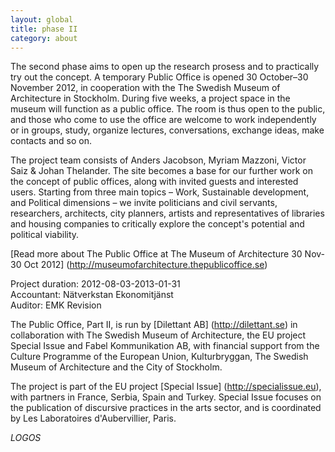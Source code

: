 ```yaml
---
layout: global
title: phase II
category: about
---
```


The second phase aims to open up the research prosess and to practically try out the concept. A temporary Public Office is opened 30 October–30 November 2012, in cooperation with the The Swedish Museum of  Architecture in Stockholm. During five weeks, a project space in the museum will function as a public office. The room is thus open to the public, and those who come to use the office are welcome to work independently or in groups, study, organize lectures, conversations, exchange ideas, make contacts and so on.  

The project team consists of Anders Jacobson, Myriam Mazzoni, Victor Saiz & Johan Thelander. The site becomes a base for our further work on the concept of public offices, along with invited guests and interested users. Starting from three main topics – Work, Sustainable development, and Political dimensions – we invite politicians and civil servants, researchers, architects, city planners, artists and representatives of libraries and housing companies to critically explore the concept's potential and political viability.  

[Read more about The Public Office at The Museum of Architecture 30 Nov-30 Oct 2012] (http://museumofarchitecture.thepublicoffice.se)  

Project duration: 2012-08-03-2013-01-31  
Accountant: Nätverkstan Ekonomitjänst  
Auditor: EMK Revision  

The Public Office, Part II, is run by [Dilettant AB] (http://dilettant.se) in collaboration with The Swedish Museum of Architecture, the EU project Special Issue and Fabel Kommunikation AB, with financial support from the Culture Programme of the European Union, Kulturbryggan, The Swedish Museum of Architecture and the City of Stockholm.  

The project is part of the EU project [Special Issue] (http://specialissue.eu), with partners in France, Serbia, Spain and Turkey. Special Issue focuses on the publication of discursive practices in the arts sector, and is coordinated by Les Laboratoires d'Aubervillier, Paris.  

*LOGOS*